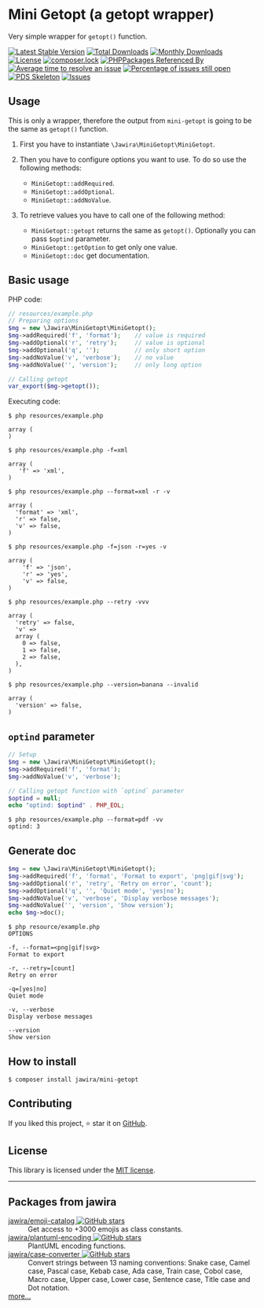 Mini Getopt (a getopt wrapper)
==============================

Very simple wrapper for `getopt()` function.

[![Latest Stable Version](https://poser.pugx.org/jawira/mini-getopt/v/stable)](https://packagist.org/packages/jawira/mini-getopt)
[![Total Downloads](https://poser.pugx.org/jawira/mini-getopt/downloads)](https://packagist.org/packages/jawira/mini-getopt)
[![Monthly Downloads](https://poser.pugx.org/jawira/mini-getopt/d/monthly)](https://packagist.org/packages/jawira/mini-getopt)
[![License](https://poser.pugx.org/jawira/mini-getopt/license)](https://packagist.org/packages/jawira/mini-getopt)
[![composer.lock](https://poser.pugx.org/jawira/mini-getopt/composerlock)](https://packagist.org/packages/jawira/mini-getopt)
[![PHPPackages Referenced By](http://phppackages.org/p/jawira/mini-getopt/badge/referenced-by.svg)](http://phppackages.org/p/jawira/mini-getopt)
[![Average time to resolve an issue](http://isitmaintained.com/badge/resolution/jawira/mini-getopt.svg)](http://isitmaintained.com/project/jawira/mini-getopt "Average time to resolve an issue")
[![Percentage of issues still open](http://isitmaintained.com/badge/open/jawira/mini-getopt.svg)](http://isitmaintained.com/project/jawira/mini-getopt "Percentage of issues still open")
[![PDS Skeleton](https://img.shields.io/badge/pds-skeleton-blue.svg?style=flat-square)](https://github.com/php-pds/skeleton)
[![Issues](https://img.shields.io/github/issues/jawira/mini-getopt.svg?label=HuBoard&color=694DC2)](https://huboard.com/jawira/mini-getopt)

Usage
-----

This is only a wrapper, therefore the output from `mini-getopt` is going to be 
the same as `getopt()` function.

1. First you have to instantiate `\Jawira\MiniGetopt\MiniGetopt`. 

2. Then you have to configure options you want to use. To do so use the 
following methods:

    - `MiniGetopt::addRequired`.
    - `MiniGetopt::addOptional`.
    - `MiniGetopt::addNoValue`.

3. To retrieve values you have to call one of the following method:

    - `MiniGetopt::getopt` returns the same as `getopt()`. Optionally you  can pass `$optind` parameter.
    - `MiniGetopt::getOption` to get only one value.
    - `MiniGetopt::doc` get documentation.

Basic usage
-----------

PHP code:

```php
// resources/example.php
// Preparing options
$mg = new \Jawira\MiniGetopt\MiniGetopt();
$mg->addRequired('f', 'format');    // value is required
$mg->addOptional('r', 'retry');     // value is optional
$mg->addOptional('q', '');          // only short option
$mg->addNoValue('v', 'verbose');    // no value
$mg->addNoValue('', 'version');     // only long option

// Calling getopt
var_export($mg->getopt());
```

Executing code:

```console
$ php resources/example.php

array (
)
```

```console
$ php resources/example.php -f=xml

array (
   'f' => 'xml',
)
```

```console
$ php resources/example.php --format=xml -r -v

array (
  'format' => 'xml',
  'r' => false,
  'v' => false,
)
```

```console
$ php resources/example.php -f=json -r=yes -v

array (
    'f' => 'json',
    'r' => 'yes',
    'v' => false,
)
```

```console
$ php resources/example.php --retry -vvv

array (
  'retry' => false,
  'v' => 
  array (
    0 => false,
    1 => false,
    2 => false,
  ),
)
```

```console
$ php resources/example.php --version=banana --invalid

array (
  'version' => false,
)
```

`optind` parameter
------------------

```php
// Setup
$mg = new \Jawira\MiniGetopt\MiniGetopt();
$mg->addRequired('f', 'format');
$mg->addNoValue('v', 'verbose');

// Calling getopt function with `optind` parameter
$optind = null;
echo "optind: $optind" . PHP_EOL;
```

```console
$ php resources/example.php --format=pdf -vv
optind: 3
```

Generate doc
------------

```php
$mg = new \Jawira\MiniGetopt\MiniGetopt();
$mg->addRequired('f', 'format', 'Format to export', 'png|gif|svg');
$mg->addOptional('r', 'retry', 'Retry on error', 'count');
$mg->addOptional('q', '', 'Quiet mode', 'yes|no');
$mg->addNoValue('v', 'verbose', 'Display verbose messages');
$mg->addNoValue('', 'version', 'Show version');
echo $mg->doc();
```

```console
$ php resource/example.php
OPTIONS

-f, --format=<png|gif|svg>
Format to export

-r, --retry=[count]
Retry on error

-q=[yes|no]
Quiet mode

-v, --verbose
Display verbose messages

--version
Show version

```


How to install
--------------

```console
$ composer install jawira/mini-getopt
```

Contributing
------------

If you liked this project, ⭐ star it on [GitHub][].

License
-------

This library is licensed under the [MIT license](LICENSE.md).


***

Packages from jawira
--------------------

<dl>

<dt>
    <a href="https://packagist.org/packages/jawira/emoji-catalog">jawira/emoji-catalog
    <img alt="GitHub stars" src="https://badgen.net/github/stars/jawira/emoji-catalog?icon=github"/></a>
</dt>
<dd>Get access to +3000 emojis as class constants.</dd>

<dt>
    <a href="https://packagist.org/packages/jawira/plantuml-encoding"> jawira/plantuml-encoding
    <img alt="GitHub stars" src="https://badgen.net/github/stars/jawira/plantuml-encoding?icon=github"/></a>
</dt>
<dd>PlantUML encoding functions.</dd>

<dt>
    <a href="https://packagist.org/packages/jawira/case-converter">jawira/case-converter 
    <img alt="GitHub stars" src="https://badgen.net/github/stars/jawira/case-converter?icon=github"/></a>
</dt>
<dd>Convert strings between 13 naming conventions: Snake case, Camel case,
  Pascal case, Kebab case, Ada case, Train case, Cobol case, Macro case,
  Upper case, Lower case, Sentence case, Title case and Dot notation.
</dd>

<dt><a href="https://packagist.org/packages/jawira/">more...</a></dt>
</dl>

[Github]: https://github.com/jawira/mini-getopt
